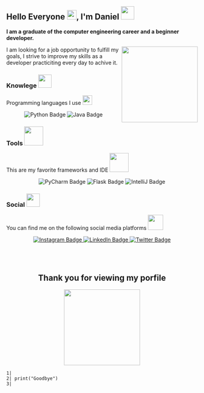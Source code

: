 <div id="greeting" align="left">
	<h2> Hello Everyone
		<img src="https://media.giphy.com/media/hvRJCLFzcasrR4ia7z/giphy.gif" style="max-width: 100%;" width="25px" data-canonical>, I'm Daniel
		<img src="https://media3.giphy.com/media/hWM5xcVje9cQscDLbP/giphy.gif?cid=ecf05e47aeb73wu9fwsjb24yrfn8s7f28ok9dsvoi43u7bad&rid=giphy.gif" style="max-width: 100%;" width="35px">
	</h2>
</div>

<p>
	<b>I am a graduate of the computer engineering career and a beginner developer.
	</b>
</p>
	<img src="https://media2.giphy.com/media/dMLmQfCO7lCA2gX3tw/giphy.gif?cid=ecf05e47part1ma5gfmoxuu7m65zuinadx6sgrse67kyao14&rid=giphy.gif" style="max-width: 100%;" width="200px"
align="right">

<p>I am looking for a job opportunity to fulfill my goals, I strive to improve my skills as a developer practiciting every day to achive it.</p> 

<h3> Knowlege
	<img src="https://media4.giphy.com/media/YmunwAcgeZJaH49CrT/giphy.gif?cid=ecf05e47o7784o4vo3hrj5v4loge1di9fbfihv3ly3wfigba&rid=giphy.gif" style="max-width: 100%;" width=35px">
</h3>

<p>Programming languages I use
	<img src="https://media2.giphy.com/media/ObNTw8Uzwy6KQ/giphy.gif?cid=ecf05e47o6mm1bpfjne59jcjwvxhu9prnn2e900tfsz3nwvd&rid=giphy.gif" style="max-width: 100%;" width=25px>
</p> 

<div id="knowlege_badge" align="center">
	<img src="https://img.shields.io/badge/Python-ffd343?style=for-the-badge&logo=python&logoColor=black" alt="Python Badge">
	<img src="https://img.shields.io/badge/Java-ED8B00?style=for-the-badge&logo=java&logoColor=white" alt="Java Badge">
</div>

<h3> Tools
	<img src="https://media2.giphy.com/media/9rcx4VIBB6VZ2uFuYK/giphy.gif?cid=ecf05e47htw1h3izm3qt9bf4p3q9xrmfgcmfbelnii8bmwcs&rid=giphy.gif" style="max-width: 100%;" width=50px">
</h3>

<p>This are my favorite frameworks and IDE 
	<img src="https://media0.giphy.com/media/gLFh2MBgohjjFRsPnJ/giphy.gif?cid=ecf05e47o90b0q5b1x0pfa6nsaebb7wa6ct2e9w6y02ntn0l&rid=giphy.gif" style="max-width: 100%;" width=50px">
</p>

<div id="social_badge" align="center">
	<img src="https://img.shields.io/badge/Pycharm-limegreen?style=for-the-badge&logo=Pycharm&logoColor=white" alt="PyCharm Badge">
	<img src="https://img.shields.io/badge/Flask-grey?style=for-the-badge&logo=flask&logoColor=white" alt="Flask Badge">
	<img src="https://img.shields.io/badge/IntelliJ Idea-F25278?style=for-the-badge&logo=Pycharm&logoColor=white" alt="IntelliJ Badge">
</div>

<h3> Social 
	<img src="https://media3.giphy.com/media/J2seenx9mIsNymt63O/giphy.gif?cid=790b761149654d00755cbd16286be26d9182a6bd44c8c592&rid=giphy.gif" style="max-width: 100%;" width=35px">
</h3>

<p>You can find me on the following social media platforms 
	<img src="https://media1.giphy.com/media/BHUJJTMHAZALHvPGWJ/giphy.gif?cid=790b7611a08f2f908330743274631d5ef2f60cc2c2bc37d5&rid=giphy.gif" style="max-width: 100%;" width=40px">
</P>

<div id="social_badge" align="center">
	<a href="https://www.instagram.com/djacobosantana/" target="_blank">
		<img src="https://img.shields.io/badge/Instagram-E4405F?style=for-the-badge&logo=instagram&logoColor=white" alt="Instagram Badge">
	</a>
	<a href="https://www.linkedin.com/in/daniel-jacobo-santana/" target="_blank">
		<img src="https://img.shields.io/badge/LinkedIn-blue?style=for-the-badge&logo=linkedin&logoColor=white" alt="LinkedIn Badge"/>
	</a>
	<a href="https://twitter.com/DanielJ00785670">
		<img src="https://img.shields.io/badge/Twitter-1DA1F2?style=for-the-badge&logo=twitter&logoColor=white" alt="Twitter Badge">
	</a>
</div>

<br>
<br>
<br>



<div align="center">
	<h2 align="center">
		Thank you for viewing my porfile
	</h2>
	<img 		src="https://i.giphy.com/media/jzuSsejVh8EYRfdOTz/giphy.webp" width="200"  height="200">
</div>

~~~
1| 
2| print("Goodbye")
3|
~~~

